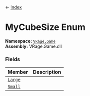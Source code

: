 ← [Index](index)
# MyCubeSize Enum
**Namespace:** [`VRage.Game`](VRage.Game)  
**Assembly:** VRage.Game.dll  
### Fields
|Member|Description|
|---|---|
|[`Large`](VRage.Game.Large)||
|[`Small`](VRage.Game.Small)||
